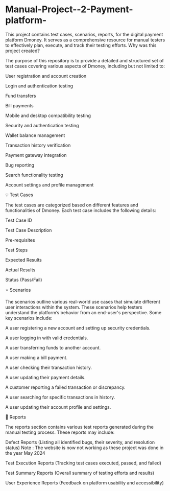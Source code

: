 # Manual-Project--2-Payment-platform- 
This project contains test cases, scenarios, reports,  for the digital payment platform Dmoney. It serves as a comprehensive resource for manual testers to effectively plan, execute, and track their testing efforts.
Why was this project created?

The purpose of this repository is to provide a detailed and structured set of test cases covering various aspects of Dmoney, including but not limited to:

User registration and account creation

Login and authentication testing

Fund transfers

Bill payments

Mobile and desktop compatibility testing

Security and authentication testing

Wallet balance management

Transaction history verification

Payment gateway integration

Bug reporting

Search functionality testing

Account settings and profile management

💡 Test Cases

The test cases are categorized based on different features and functionalities of Dmoney. Each test case includes the following details:

Test Case ID

Test Case Description

Pre-requisites

Test Steps

Expected Results

Actual Results

Status (Pass/Fail)

⭐ Scenarios

The scenarios outline various real-world use cases that simulate different user interactions within the system. These scenarios help testers understand the platform’s behavior from an end-user's perspective. Some key scenarios include:

A user registering a new account and setting up security credentials.

A user logging in with valid credentials.

A user transferring funds to another account.

A user making a bill payment.

A user checking their transaction history.

A user updating their payment details.

A customer reporting a failed transaction or discrepancy.

A user searching for specific transactions in history.

A user updating their account profile and settings.

📓 Reports

The reports section contains various test reports generated during the manual testing process. These reports may include:

Defect Reports (Listing all identified bugs, their severity, and resolution status)
Note : The website is now not working as these project was done in the year May 2024 

Test Execution Reports (Tracking test cases executed, passed, and failed)

Test Summary Reports (Overall summary of testing efforts and results)

User Experience Reports (Feedback on platform usability and accessibility)
